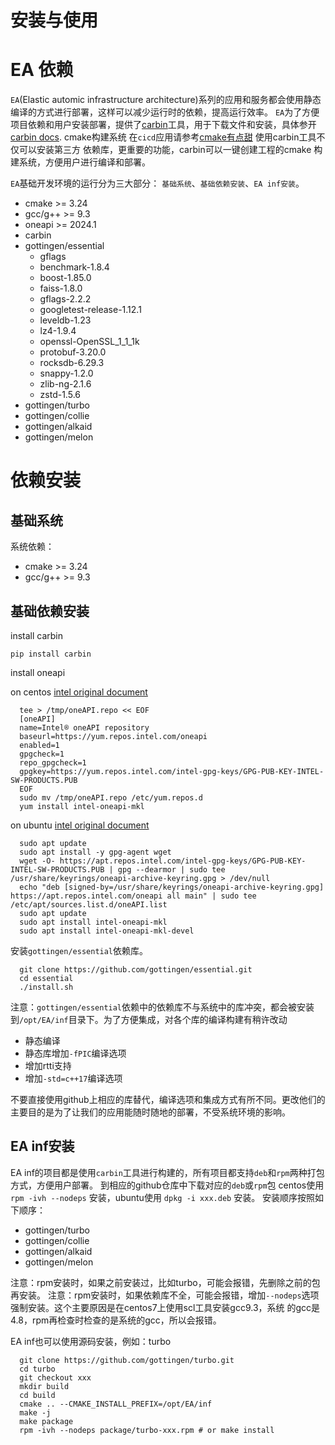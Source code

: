 安装与使用
==================

# EA 依赖

`EA`(Elastic automic infrastructure architecture)系列的应用和服务都会使用静态编译的方式进行部署，这样可以减少运行时的依赖，提高运行效率。
`EA`为了方便项目依赖和用户安装部署，提供了[carbin][1]工具，用于下载文件和安装，具体参开[carbin docs][2]. cmake构建系统
在`cicd`应用请参考[cmake有点甜](cicd/sweet_cmake.md)
使用carbin工具不仅可以安装第三方
依赖库，更重要的功能，carbin可以一键创建工程的cmake 构建系统，方便用户进行编译和部署。

`EA`基础开发环境的运行分为三大部分： `基础系统`、`基础依赖安装`、`EA inf安装`。

* cmake >= 3.24
* gcc/g++ >= 9.3
* oneapi >= 2024.1
* carbin
* gottingen/essential
    * gflags
    * benchmark-1.8.4
    * boost-1.85.0
    * faiss-1.8.0
    * gflags-2.2.2
    * googletest-release-1.12.1
    * leveldb-1.23
    * lz4-1.9.4
    * openssl-OpenSSL_1_1_1k
    * protobuf-3.20.0
    * rocksdb-6.29.3
    * snappy-1.2.0
    * zlib-ng-2.1.6
    * zstd-1.5.6
* gottingen/turbo
* gottingen/collie
* gottingen/alkaid
* gottingen/melon

# 依赖安装

## 基础系统

系统依赖：

* cmake >= 3.24
* gcc/g++ >= 9.3

## 基础依赖安装

install carbin

```shell
pip install carbin
```

install oneapi

on centos [intel original document][3]

```shell
  tee > /tmp/oneAPI.repo << EOF
  [oneAPI]
  name=Intel® oneAPI repository
  baseurl=https://yum.repos.intel.com/oneapi
  enabled=1
  gpgcheck=1
  repo_gpgcheck=1
  gpgkey=https://yum.repos.intel.com/intel-gpg-keys/GPG-PUB-KEY-INTEL-SW-PRODUCTS.PUB
  EOF
  sudo mv /tmp/oneAPI.repo /etc/yum.repos.d
  yum install intel-oneapi-mkl
```

on ubuntu [intel original document][4]

```shell
  sudo apt update
  sudo apt install -y gpg-agent wget
  wget -O- https://apt.repos.intel.com/intel-gpg-keys/GPG-PUB-KEY-INTEL-SW-PRODUCTS.PUB | gpg --dearmor | sudo tee /usr/share/keyrings/oneapi-archive-keyring.gpg > /dev/null
  echo "deb [signed-by=/usr/share/keyrings/oneapi-archive-keyring.gpg] https://apt.repos.intel.com/oneapi all main" | sudo tee /etc/apt/sources.list.d/oneAPI.list
  sudo apt update
  sudo apt install intel-oneapi-mkl
  sudo apt install intel-oneapi-mkl-devel
```

安装`gottingen/essential`依赖库。

```shell
  git clone https://github.com/gottingen/essential.git
  cd essential
  ./install.sh
```
注意：`gottingen/essential`依赖中的依赖库不与系统中的库冲突，都会被安装到`/opt/EA/inf`目录下。为了方便集成，对各个库的编译构建有稍许改动
* 静态编译
* 静态库增加`-fPIC`编译选项
* 增加rtti支持
* 增加`-std=c++17`编译选项

不要直接使用github上相应的库替代，编译选项和集成方式有所不同。更改他们的主要目的是为了让我们的应用能随时随地的部署，不受系统环境的影响。

## EA inf安装

EA inf的项目都是使用`carbin`工具进行构建的，所有项目都支持`deb`和`rpm`两种打包方式，方便用户部署。
到相应的github仓库中下载对应的`deb`或`rpm`包 centos使用 `rpm -ivh --nodeps` 安装，ubuntu使用 `dpkg -i xxx.deb` 安装。
安装顺序按照如下顺序：
* gottingen/turbo
* gottingen/collie
* gottingen/alkaid
* gottingen/melon

注意：rpm安装时，如果之前安装过，比如turbo，可能会报错，先删除之前的包再安装。
注意：rpm安装时，如果依赖库不全，可能会报错，增加`--nodeps`选项强制安装。这个主要原因是在centos7上使用scl工具安装gcc9.3，系统
的gcc是4.8，rpm再检查时检查的是系统的gcc，所以会报错。

EA inf也可以使用源码安装，例如：turbo

```shell
  git clone https://github.com/gottingen/turbo.git
  cd turbo
  git checkout xxx
  mkdir build
  cd build
  cmake .. --CMAKE_INSTALL_PREFIX=/opt/EA/inf
  make -j
  make package
  rpm -ivh --nodeps package/turbo-xxx.rpm # or make install
```

[1]: https://github.com/gottingen/carbin

[2]: https://carbin.readthedocs.io/en/latest/

[3]: https://www.intel.com/content/www/us/en/developer/tools/oneapi/onemkl-download.html?operatingsystem=linux&linux-install=yum

[4]: https://www.intel.com/content/www/us/en/developer/tools/oneapi/onemkl-download.html?operatingsystem=linux&linux-install=apt